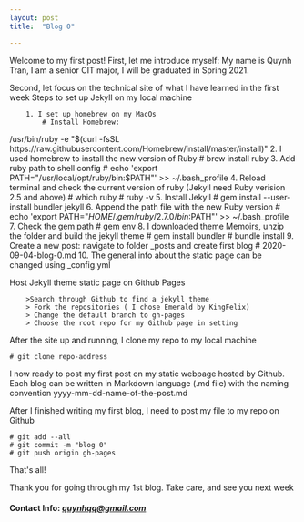 ```yaml
---
layout: post
title:  "Blog 0"

---
```


Welcome to my first post!
First, let me introduce myself:
    My name is Quynh Tran, I am a senior CIT major, I will be graduated in Spring 2021. 

Second, let focus on the technical site of what I have learned in the first week
    Steps to set up Jekyll on my local machine

        1. I set up homebrew on my MacOs
            # Install Homebrew: 
/usr/bin/ruby -e "$(curl -fsSL https://raw.githubusercontent.com/Homebrew/install/master/install)"
        2. I used homebrew to install the new version of Ruby
            # brew install ruby
        3. Add ruby path to shell config
            # echo 'export PATH="/usr/local/opt/ruby/bin:$PATH"' >> ~/.bash_profile
        4. Reload terminal and check the current version of ruby (Jekyll need Ruby verision 2.5 and above)
            # which ruby
            # ruby -v
        5. Install Jekyll 
            # gem install --user-install bundler jekyll
        6. Append the path file with the new Ruby version
            # echo 'export PATH="$HOME/.gem/ruby/2.7.0/bin:$PATH"' >> ~/.bash_profile
        7. Check the gem path
            # gem env
        8. I downloaded theme Memoirs, unzip the folder and build the jekyll theme
            # gem install bundler
            # bundle install
        9. Create a new post: navigate to folder _posts and create first blog
            # 2020-09-04-blog-0.md 
        10. The general info about the static page can be changed using _config.yml

Host Jekyll theme static page on Github Pages

        >Search through Github to find a jekyll theme
        > Fork the repositories ( I chose Emerald by KingFelix)
        > Change the default branch to gh-pages
        > Choose the root repo for my Github page in setting

After the site up and running, I clone my repo to my local machine

    # git clone repo-address

I now ready to post my first post on my static webpage hosted by Github. Each blog can be written in Markdown language (.md file) with the naming convention yyyy-mm-dd-name-of-the-post.md

After I finished writing my first blog, I need to post my file to my repo on Github

    # git add --all
    # git commit -m "blog 0"
    # git push origin gh-pages

That's all!

Thank you for going through my 1st blog.
Take care, and see you next week

#### Contact Info: *quynhqq@gmail.com*
